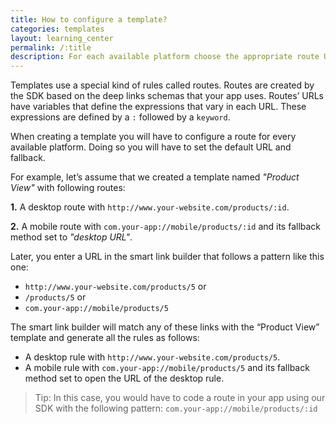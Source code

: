 ```yaml
---
title: How to configure a template?
categories: templates
layout: learning_center
permalink: /:title
description: For each available platform choose the appropriate route URL and its fallback.
---
```


Templates use a special kind of rules called routes. Routes are created by the SDK based on the deep links schemas that your app uses. Routes’ URLs have variables that define the expressions that vary in each URL. These expressions are defined by a `:` followed by a `keyword`.

When creating a template you will have to configure a route for every available platform. Doing so you will have to set the default URL and fallback.

For example, let’s assume that we created a template named *"Product View"* with following routes:

**1.** A desktop route with `http://www.your-website.com/products/:id`.

**2.** A mobile route with `com.your-app://mobile/products/:id` and its fallback method set to *"desktop URL"*.

Later, you enter a URL in the smart link builder that follows a pattern like this one:

* `http://www.your-website.com/products/5` or
* `/products/5` or
* `com.your-app://mobile/products/5`

The smart link builder will match any of these links with the “Product View” template and generate all the rules as follows:

* A desktop rule with `http://www.your-website.com/products/5`.
* A mobile rule with `com.your-app://mobile/products/5` and its fallback method set to open the URL of the desktop rule.

> Tip: In this case, you would have to code a route in your app using our SDK with the following pattern: `com.your-app://mobile/products/:id`
